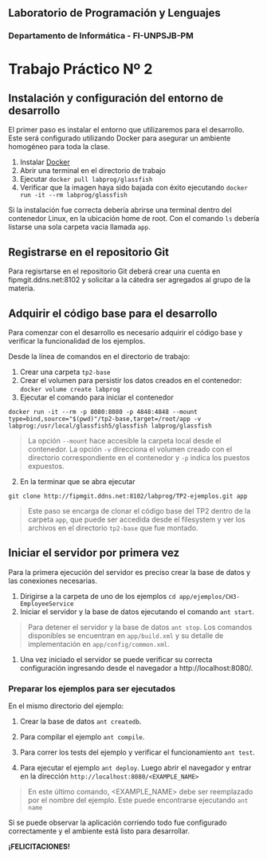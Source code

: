 ## Laboratorio de Programación y Lenguajes

### Departamento de Informática - FI-UNPSJB-PM

# Trabajo Práctico Nº 2

## Instalación y configuración del entorno de desarrollo

El primer paso es instalar el entorno que utilizaremos para el desarrollo.
Este será configurado utilizando Docker para asegurar un ambiente homogéneo para toda la clase.

1. Instalar [Docker](https://www.docker.com/products/docker-desktop)
1. Abrir una terminal en el directorio de trabajo
1. Ejecutar `docker pull labprog/glassfish`
1. Verificar que la imagen haya sido bajada con éxito ejecutando `docker run -it --rm labprog/glassfish`

Si la instalación fue correcta debería abrirse una terminal dentro del contenedor Linux, en la ubicación home de root.
Con el comando `ls` debería listarse una sola carpeta vacia llamada `app`.

## Registrarse en el repositorio Git

Para regisrtarse en el repositorio Git deberá crear una cuenta en fipmgit.ddns.net:8102 y solicitar a la cátedra ser agregados al grupo de la materia.

## Adquirir el código base para el desarrollo

Para comenzar con el desarrollo es necesario adquirir el código base y verificar la funcionalidad de los ejemplos.

Desde la línea de comandos en el directorio de trabajo:
1. Crear una carpeta `tp2-base`
1. Crear el volumen para persistir los datos creados en el contenedor: `docker volume create labprog`
1. Ejecutar el comando para iniciar el contenedor
```
docker run -it --rm -p 8080:8080 -p 4848:4848 --mount type=bind,source="$(pwd)"/tp2-base,target=/root/app -v labprog:/usr/local/glassfish5/glassfish labprog/glassfish
```
> La opción `--mount` hace accesible la carpeta local desde el contenedor. La opción `-v` direcciona el volumen creado con el directorio correspondiente en el contenedor y `-p` indica los puestos expuestos.

2. En la terminar que se abra ejecutar 
```
git clone http://fipmgit.ddns.net:8102/labprog/TP2-ejemplos.git app
```
> Este paso se encarga de clonar el código base del TP2 dentro de la carpeta `app`, que puede ser accedida desde el filesystem y ver los archivos en el directorio `tp2-base` que fue montado.

## Iniciar el servidor por primera vez

Para la primera ejecución del servidor es preciso crear la base de datos y las conexiones necesarias.

1. Dirigirse a la carpeta de uno de los ejemplos `cd app/ejemplos/CH3-EmployeeService`
1. Iniciar el servidor y la base de datos ejecutando el comando `ant start`.
  > Para detener el servidor y la base de datos `ant stop`. Los comandos disponibles se encuentran en `app/build.xml` y su detalle de implementación en `app/config/common.xml`.

1. Una vez iniciado el servidor se puede verificar su correcta configuración ingresando desde el navegador a http://localhost:8080/.


### Preparar los ejemplos para ser ejecutados

En el mismo directorio del ejemplo:

1. Crear la base de datos `ant createdb`.

1. Para compilar el ejemplo `ant compile`.

1. Para correr los tests del ejemplo y verificar el funcionamiento `ant test`.

1. Para ejecutar el ejemplo `ant deploy`. Luego abrir el navegador y entrar en la dirección `http://localhost:8080/<EXAMPLE_NAME>`

> En este último comando, <EXAMPLE_NAME> debe ser reemplazado por el nombre del ejemplo. Este puede encontrarse ejecutando `ant name`

Si se puede observar la aplicación corriendo todo fue configurado correctamente y el ambiente está listo para desarrollar.


**¡FELICITACIONES!**